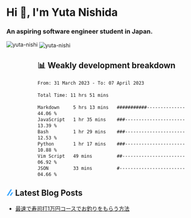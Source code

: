 <h1 align="left">Hi 👋, I'm Yuta Nishida</h1>
<h3 align="left">An aspiring software engineer student in Japan.</h3>



<p><img align="left" height="180px" src="https://github-readme-stats.vercel.app/api/top-langs?username=yuta-nishi&show_icons=true&locale=en&layout=compact&theme=onedark" alt="yuta-nishi" /></p>

<p>&nbsp;<img align="center" height="180px" src="https://github-readme-stats.vercel.app/api?username=yuta-nishi&show_icons=true&locale=en&theme=onedark" alt="yuta-nishi" /></p>

## 📊 Weakly development breakdown
<!--START_SECTION:waka-->

```text
From: 31 March 2023 - To: 07 April 2023

Total Time: 11 hrs 51 mins

Markdown     5 hrs 13 mins   ###########--------------   44.06 %
JavaScript   1 hr 35 mins    ###----------------------   13.39 %
Bash         1 hr 29 mins    ###----------------------   12.53 %
Python       1 hr 17 mins    ###----------------------   10.88 %
Vim Script   49 mins         ##-----------------------   06.92 %
JSON         33 mins         #------------------------   04.66 %
```

<!--END_SECTION:waka-->
## ![zenn](./icon/zenn.png) Latest Blog Posts
<!-- BLOG-POST-LIST:START -->
- [最速で寿司打1万円コースでお釣りをもらう方法](https://zenn.dev/kakifl/articles/touch-typing)
<!-- BLOG-POST-LIST:END -->
